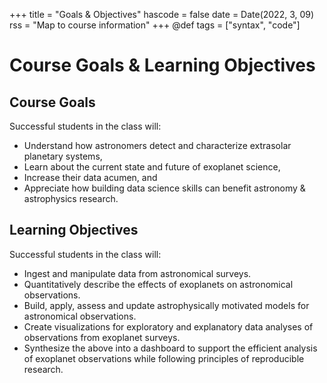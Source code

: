+++
title = "Goals & Objectives"
hascode = false
date = Date(2022, 3, 09)
rss = "Map to course information"
+++
@def tags = ["syntax", "code"]

# Course Goals & Learning Objectives

## Course Goals
Successful students in the class will:
- Understand how astronomers detect and characterize extrasolar planetary systems,
- Learn about the current state and future of exoplanet science, 
- Increase their data acumen, and
- Appreciate how building data science skills can benefit astronomy & astrophysics research.  

## Learning Objectives
Successful students in the class will:
- Ingest and manipulate data from astronomical surveys. 
- Quantitatively describe the effects of exoplanets on astronomical observations.
- Build, apply, assess and update astrophysically motivated models for astronomical  observations. 
- Create visualizations for exploratory and explanatory data analyses of observations from exoplanet surveys. 
- Synthesize the above into a dashboard to support the efficient analysis of exoplanet observations while following principles of reproducible research. 

